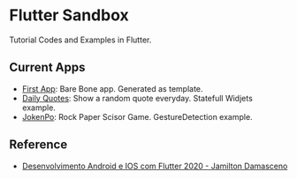 # Flutter Sandbox

Tutorial Codes and Examples in Flutter.

## Current Apps

 * [First App](apps/first_flutter_app/): Bare Bone app. Generated as template.
 * [Daily Quotes](apps/daily_quotes/): Show a random quote everyday. Statefull Widjets example.
 * [JokenPo](apps/jankenpo/): Rock Paper Scisor Game. GestureDetection example.

## Reference

 * [Desenvolvimento Android e IOS com Flutter 2020 - Jamilton Damasceno](https://www.udemy.com/course/desenvolvimento-android-e-ios-com-flutter/)
